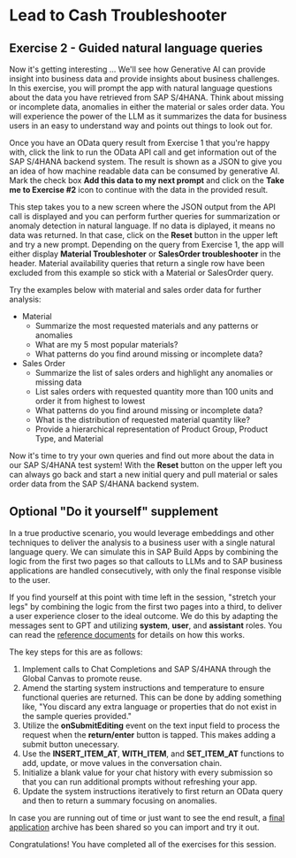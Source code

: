 # Lead to Cash Troubleshooter

## Exercise 2 - Guided natural language queries
Now it's getting interesting ... We'll see how Generative AI can provide insight into business data and provide insights about business challenges. In this exercise, you will prompt the app with natural language questions about the data you have retrieved from SAP S/4HANA. Think about missing or incomplete data, anomalies in either the material or sales order data. You will experience the power of the LLM as it summarizes the data for business users in an easy to understand way and points out things to look out for.

Once you have an OData query result from Exercise 1 that you're happy with, click the link to run the OData API call and get information out of the SAP S/4HANA backend system. The result is shown as a JSON to give you an idea of how machine readable data can be consumed by generative AI. Mark the check box **Add this data to my next prompt**  and click on the **Take me to Exercise #2** icon to continue with the data in the provided result.

This step takes you to a new screen where the JSON output from the API call is displayed and you can perform further queries for summarization or anomaly detection in natural language. If no data is diplayed, it means no data was returned. In that case, click on the **Reset** button in the upper left and try a new prompt. Depending on the query from Exercise 1, the app will either display **Material Troubleshoter** or **SalesOrder troubleshooter** in the header. Material availability queries that return a single row have been excluded from this example so stick with a Material or SalesOrder query.

Try the examples below with material and sales order data for further analysis:
- Material
  - Summarize the most requested materials and any patterns or anomalies
  - What are my 5 most popular materials?
  - What patterns do you find around missing or incomplete data?
- Sales Order
  - Summarize the list of sales orders and highlight any anomalies or missing data
  - List sales orders with requested quantity more than 100 units and order it from highest to lowest
  - What patterns do you find around missing or incomplete data?
  - What is the distribution of requested material quantity like?
  - Provide a hierarchical representation of Product Group, Product Type, and Material

Now it's time to try your own queries and find out more about the data in our SAP S/4HANA test system! With the **Reset** button on the upper left you can always go back and start a new initial query and pull material or sales order data from the SAP S/4HANA backend system.

## Optional "Do it yourself" supplement

In a true productive scenario, you would leverage embeddings and other techniques to deliver the analysis to a business user with a single natural language query. We can simulate this in SAP Build Apps by combining the logic from the first two pages so that callouts to LLMs and to SAP business applications are handled consecutively, with only the final response visible to the user.

If you find yourself at this point with time left in the session, "stretch your legs" by combining the logic from the first two pages into a third, to deliver a user experience closer to the ideal outcome. We do this by adapting the messages sent to GPT and utilizing **system**, **user**, and **assistant** roles. You can read the [reference documents](https://help.openai.com/en/articles/7042661-chatgpt-api-transition-guide) for details on how this works.

The key steps for this are as follows:

1. Implement calls to Chat Completions and SAP S/4HANA through the Global Canvas to promote reuse.
1. Amend the starting system instructions and temperature to ensure functional queries are returned. This can be done by adding something like, "You discard any extra language or properties that do not exist in the sample queries provided."
1. Utilize the **onSubmitEditing** event on the text input field to process the request when the **return/enter** button is tapped. This makes adding a submit button unecessary.
1. Use the **INSERT_ITEM_AT**, **WITH_ITEM**, and **SET_ITEM_AT** functions to add, update, or move values in the conversation chain.
1. Initialize a blank value for your chat history with every submission so that you can run additional prompts without refreshing your app.
1. Update the system instructions iteratively to first return an OData query and then to return a summary focusing on anomalies.

In case you are running out of time or just want to see the end result, a [final application](../../../Tech%20Connect%20Final.zip.gpg) archive has been shared so you can import and try it out.

Congratulations! You have completed all of the exercises for this session.
